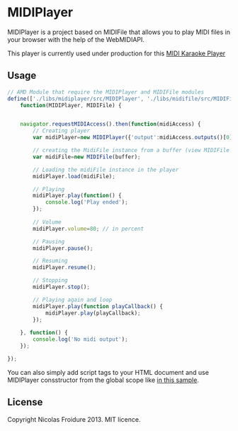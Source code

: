 MIDIPlayer
============

MIDIPlayer is a project based on MIDIFile that allows you to play MIDI files in
 your browser with the help of the WebMIDIAPI.
 
This player is currently used under production for this [MIDI Karaoke Player](http://midiwebkaraoke.com)

Usage
-------------
```js
// AMD Module that require the MIDIPlayer and MIDIFile modules
define(['./libs/midiplayer/src/MIDIPlayer', './libs/midifile/src/MIDIFile'],
	function(MIDIPlayer, MIDIFile) {


	navigator.requestMIDIAccess().then(function(midiAccess) {
		// Creating player
		var midiPlayer=new MIDIPlayer({'output':midiAccess.outputs()[0]});

		// creating the MidiFile instance from a buffer (view MIDIFile README)
		var midiFile=new MIDIFile(buffer);

		// Loading the midiFile instance in the player
		midiPlayer.load(midiFile);

		// Playing
		midiPlayer.play(function() {
			console.log('Play ended');
		});
		
		// Volume
		midiPlayer.volume=80; // in percent

		// Pausing
		midiPlayer.pause();

		// Resuming
		midiPlayer.resume();

		// Stopping
		midiPlayer.stop();

		// Playing again and loop
		midiPlayer.play(function playCallback() {
			midiPlayer.play(playCallback);
		});
		
	}, function() {
		console.log('No midi output');
	});

});
```

You can also simply add script tags to your HTML document and use MIDIPlayer
 consstructor from the global scope like [in this sample](http://rest4.org/github/nfroidure/MIDIPlayer/master/tests/index.html).

License
-------
Copyright Nicolas Froidure 2013. MIT licence.
